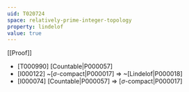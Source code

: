 ```yaml
---
uid: T020724
space: relatively-prime-integer-topology
property: lindelof
value: true
---
```

[[Proof]]

* [T000990] [Countable|P000057]
* [I000122] ~[$\sigma$-compact|P000017] => ~[Lindelof|P000018]
* [I000074] [Countable|P000057] => [$\sigma$-compact|P000017]

